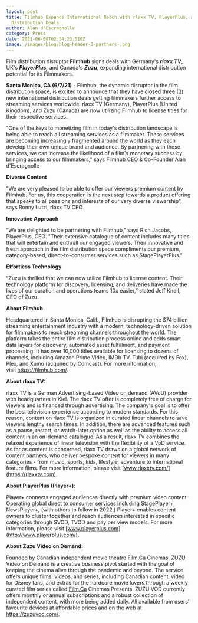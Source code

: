 ```yaml
---
layout: post
title: Filmhub Expands International Reach with rlaxx TV, PlayerPlus, and Zuzu
  Distribution Deals
author: Alan d'Escragnolle
category: Press
date: 2021-06-08T02:34:23.510Z
image: /images/blog/blog-header-3-partners-.png
---
```

Film distribution disruptor **Filmhub** signs deals with Germany's ***rlaxx TV***, UK's ***PlayerPlus,*** and Canada's ***Zuzu***, expanding international distribution potential for its Filmmakers.

**Santa Monica, CA (6/7/21)** - Filmhub, the dynamic disruptor in the film distribution space, is excited to announce that they have closed three (3) new international distribution deals getting filmmakers further access to streaming services worldwide. rlaxx TV (Germany), PlayerPlus (United Kingdom), and Zuzu (Canada) are now utilizing Filmhub to license titles for their respective services.

"One of the keys to monetizing film in today's distribution landscape is being able to reach all streaming services as a filmmaker. These services are becoming increasingly fragmented around the world as they each develop their own unique brand and audience. By partnering with these services, we can increase the likelihood of a film's monetary success by bringing access to our filmmakers," says Filmhub CEO & Co-Founder Alan d'Escragnolle

**Diverse Content**

"We are very pleased to be able to offer our viewers premium content by Filmhub. For us, this cooperation is the next step towards a product offering that speaks to all passions and interests of our very diverse viewership", says Ronny Lutzi, rlaxx TV CEO.

**Innovative Approach**

“We are delighted to be partnering with Filmhub," says Rich Jacobs, PlayerPlus, CEO. "Their extensive catalogue of content includes many titles that will entertain and enthrall our engaged viewers. Their innovative and fresh approach in the film distribution space compliments our premium, category-based, direct-to-consumer services such as StagePlayerPlus.”

**Effortless Technology**

“Zuzu is thrilled that we can now utilize Filmhub to license content. Their technology platform for discovery, licensing, and deliveries have made the lives of our curation and operations teams 10x easier,” stated Jeff Knoll, CEO of Zuzu.

**About Filmhub**

Headquartered in Santa Monica, Calif., Filmhub is disrupting the $74 billion streaming entertainment industry with a modern, technology-driven solution for filmmakers to reach streaming channels throughout the world. The platform takes the entire film distribution process online and adds smart data layers for discovery, automated asset fulfillment, and payment processing. It has over 10,000 titles available for licensing to dozens of channels, including Amazon Prime Video, IMDb TV, Tubi (acquired by Fox), Plex, and Xumo (acquired by Comcast). For more information, visit [](https://filmhub.com/)<https://filmhub.com/>.

**About rlaxx TV:**

rlaxx TV is a German Advertising-based Video on demand (AVoD) provider with headquarters in Kiel. The rlaxx TV offer is completely free of charge for viewers and is financed through advertising. The company's goal is to offer the best television experience according to modern standards. For this reason, content on rlaxx TV is organized in curated linear channels to save viewers lengthy search times. In addition, there are advanced features such as a pause, restart, or watch-later option as well as the ability to access all content in an on-demand catalogue. As a result, rlaxx TV combines the relaxed experience of linear television with the flexibility of a VoD service. As far as content is concerned, rlaxx TV draws on a global network of content partners, who deliver bespoke content for viewers in many categories - from music, sports, kids, lifestyle, adventure to international feature films. For more information, please visit [](http://www.playerplus.com/)[www.rlaxxtv.com/](https://rlaxxtv.com).

**About PlayerPlus (Player+):**

Player+ connects engaged audiences directly with premium video content. Operating global direct to consumer services including StagePlayer+, NewsPlayer+, (with others to follow in 2022,) Player+ enables content owners to cluster together and reach audiences interested in specific categories through SVOD, TVOD and pay per view models. For more information, please visit [www.playerplus.com](http://www.playerplus.com/).

**About Zuzu Video on Demand:**

Founded by Canadian independent movie theatre [Film.Ca](http://film.ca/) Cinemas, ZUZU Video on Demand is a creative business pivot started with the goal of keeping the cinema alive through the pandemic and beyond. The service offers unique films, videos, and series, including Canadian content, video for Disney fans, and extras for the hardcore movie lovers through a weekly curated film series called [Film.Ca](http://film.ca/) Cinemas Presents. ZUZU VOD currently offers monthly or annual subscriptions and a robust collection of independent content, with more being added daily. All available from users’ favourite devices at affordable prices and on the web at [](https://zuzuvod.com/)<https://zuzuvod.com/>.